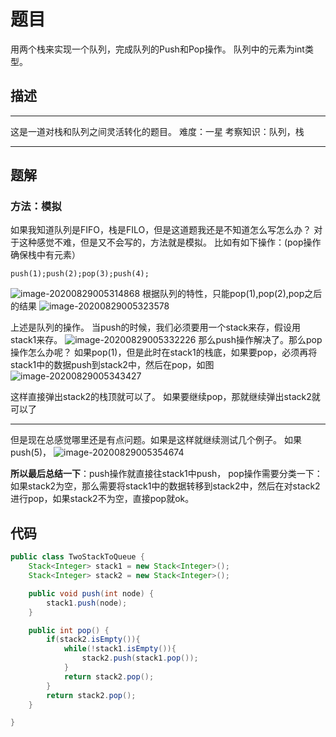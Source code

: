 # 题目

用两个栈来实现一个队列，完成队列的Push和Pop操作。 队列中的元素为int类型。

## 描述

------

这是一道对栈和队列之间灵活转化的题目。
难度：一星
考察知识：队列，栈

------

## 题解

### 方法：模拟

如果我知道队列是FIFO，栈是FILO，但是这道题我还是不知道怎么写怎么办？
对于这种感觉不难，但是又不会写的，方法就是模拟。
比如有如下操作：(pop操作确保栈中有元素）

```
push(1);push(2);pop(3);push(4);
```

![image-20200829005314868](https://gitee.com/zero049/MyNoteImages/raw/master/image-20200829005314868.png)
根据队列的特性，只能pop(1),pop(2),pop之后的结果
![image-20200829005323578](pictures/image-20200829005323578.png) 

上述是队列的操作。
当push的时候，我们必须要用一个stack来存，假设用stack1来存。
![image-20200829005332226](https://gitee.com/zero049/MyNoteImages/raw/master/image-20200829005332226.png)
那么push操作解决了。那么pop操作怎么办呢？
如果pop(1)，但是此时在stack1的栈底，如果要pop，必须再将stack1中的数据push到stack2中，然后在pop，如图
![image-20200829005343427](https://gitee.com/zero049/MyNoteImages/raw/master/image-20200829005343427.png) 

这样直接弹出stack2的栈顶就可以了。
如果要继续pop，那就继续弹出stack2就可以了

------

但是现在总感觉哪里还是有点问题。如果是这样就继续测试几个例子。
如果push(5)，
![image-20200829005354674](https://gitee.com/zero049/MyNoteImages/raw/master/image-20200829005354674.png) 

**所以最后总结一下**：push操作就直接往stack1中push， pop操作需要分类一下：如果stack2为空，那么需要将stack1中的数据转移到stack2中，然后在对stack2进行pop，如果stack2不为空，直接pop就ok。

## 代码

```java
public class TwoStackToQueue {
    Stack<Integer> stack1 = new Stack<Integer>();
    Stack<Integer> stack2 = new Stack<Integer>();

    public void push(int node) {
        stack1.push(node);
    }

    public int pop() {
        if(stack2.isEmpty()){
            while(!stack1.isEmpty()){
                stack2.push(stack1.pop());
            }
            return stack2.pop();
        }
        return stack2.pop();
    }

}
```

